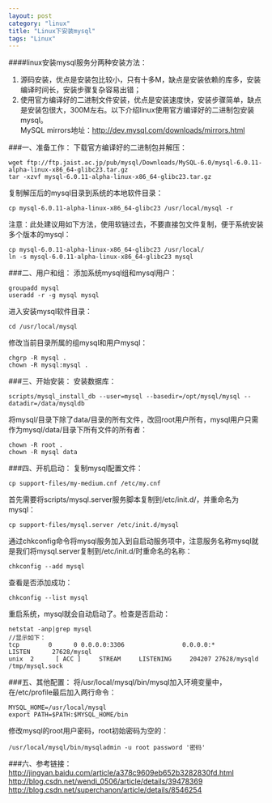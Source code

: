 ```yaml
---
layout: post
category: "linux"
title: "Linux下安装mysql"
tags: "Linux"
---
```


####linux安装mysql服务分两种安装方法：
1. 源码安装，优点是安装包比较小，只有十多M，缺点是安装依赖的库多，安装编译时间长，安装步骤复杂容易出错；  
2. 使用官方编译好的二进制文件安装，优点是安装速度快，安装步骤简单，缺点是安装包很大，300M左右。以下介绍linux使用官方编译好的二进制包安装mysql。  
MySQL mirrors地址：http://dev.mysql.com/downloads/mirrors.html  

###一、准备工作：
下载官方编译好的二进制包并解压：  

    wget ftp://ftp.jaist.ac.jp/pub/mysql/Downloads/MySQL-6.0/mysql-6.0.11-alpha-linux-x86_64-glibc23.tar.gz  
    tar -xzvf mysql-6.0.11-alpha-linux-x86_64-glibc23.tar.gz  

复制解压后的mysql目录到系统的本地软件目录：  

    cp mysql-6.0.11-alpha-linux-x86_64-glibc23 /usr/local/mysql -r  

注意：此处建议用如下方法，使用软链过去，不要直接包文件复制，便于系统安装多个版本的mysql：  

    cp mysql-6.0.11-alpha-linux-x86_64-glibc23 /usr/local/  
    ln -s mysql-6.0.11-alpha-linux-x86_64-glibc23 mysql  

###二、用户和组：
添加系统mysql组和mysql用户：  

    groupadd mysql  
    useradd -r -g mysql mysql

进入安装mysql软件目录：  

    cd /usr/local/mysql  

修改当前目录所属的组mysql和用户mysql：  

    chgrp -R mysql .  
    chown -R mysql:mysql .  

###三、开始安装：
安装数据库：

    scripts/mysql_install_db --user=mysql --basedir=/opt/mysql/mysql --datadir=/data/mysqldb  

将mysql/目录下除了data/目录的所有文件，改回root用户所有，mysql用户只需作为mysql/data/目录下所有文件的所有者：

    chown -R root .  
    chown -R mysql data  

###四、开机启动：
复制mysql配置文件：

    cp support-files/my-medium.cnf /etc/my.cnf  

首先需要将scripts/mysql.server服务脚本复制到/etc/init.d/，并重命名为mysql：  

    cp support-files/mysql.server /etc/init.d/mysql  

通过chkconfig命令将mysql服务加入到自启动服务项中，注意服务名称mysql就是我们将mysql.server复制到/etc/init.d/时重命名的名称：  

    chkconfig --add mysql  

查看是否添加成功：  

    chkconfig --list mysql  

重启系统，mysql就会自动启动了。检查是否启动：  

    netstat -anp|grep mysql  
    //显示如下：  
    tcp        0      0 0.0.0.0:3306                0.0.0.0:*                   LISTEN      27628/mysql  
    unix  2      [ ACC ]     STREAM     LISTENING     204207 27628/mysqld        /tmp/mysql.sock  
###五、其他配置：
将/usr/local/mysql/bin/mysql加入环境变量中，在/etc/profile最后加入两行命令：

    MYSQL_HOME=/usr/local/mysql  
    export PATH=$PATH:$MYSQL_HOME/bin  

修改mysql的root用户密码，root初始密码为空的：

    /usr/local/mysql/bin/mysqladmin -u root password '密码'  

###六、参考链接：
http://jingyan.baidu.com/article/a378c9609eb652b3282830fd.html  
http://blog.csdn.net/wendi_0506/article/details/39478369  
http://blog.csdn.net/superchanon/article/details/8546254  
